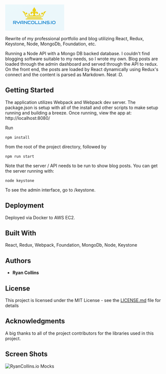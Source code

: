 ![Ryancollins.io logo](https://raw.githubusercontent.com/RyanCCollins/ryancollins.io/master/ryancollins.io-logo.png)

Rewrite of my professional portfolio and blog utilizing React, Redux, Keystone, Node, MongoDb, Foundation, etc.

Running a Node API with a Mongo DB backed database.  I couldn't find blogging software suitable to my needs, so I wrote my own.  Blog posts are loaded through the admin dashboard and served through the API to redux.  On the front end, the posts are loaded by React dynamically using Redux's connect and the content is parsed as Markdown.  Neat :D.

## Getting Started
The application utilizes Webpack and Webpack dev server.  The package.json is setup with all of the install and other scripts to make setup running and building a breeze.  Once running, view the app at: http://localhost:8080/

Run
```
npm install
```

from the root of the project directory, followed by
```
npm run start
```

Note that the server / API needs to be run to show blog posts.  You can get the server running with:
```
node keystone
```

To see the admin interface, go to /keystone.

## Deployment
Deployed via Docker to AWS EC2.

## Built With
React,
Redux,
Webpack,
Foundation,
MongoDb,
Node,
Keystone


## Authors

* **Ryan Collins**

## License

This project is licensed under the MIT License - see the [LICENSE.md](LICENSE.md) file for details

## Acknowledgments
A big thanks to all of the project contributors for the libraries used in this project.

## Screen Shots
![RyanCollins.io Mocks](https://raw.githubusercontent.com/RyanCCollins/ryancollins.io/master/ryancollins.io-mockup.jpg)
